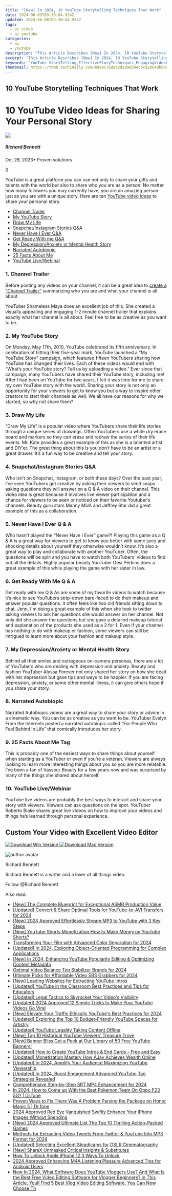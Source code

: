 ```yaml
---
title: "[New] In 2024, 10 YouTube Storytelling Techniques That Work"
date: 2024-06-05T03:30:04.934Z
updated: 2024-06-06T03:30:04.934Z
tags:
  - ai video
  - ai youtube
categories:
  - ai
  - youtube
description: "This Article Describes [New] In 2024, 10 YouTube Storytelling Techniques That Work"
excerpt: "This Article Describes [New] In 2024, 10 YouTube Storytelling Techniques That Work"
keywords: "YouTube StoryTelling,EffectiveStoryTechniques,EngagingVideoContent,VideoNarrativeMethods,StorytellingForYouTube,ImpactfulVideoStrategies,NarrativeVideoTips"
thumbnail: https://thmb.techidaily.com/b89bc76dab2d2da8b94cbca20640b5005a7d287429d61f6d3112ce6c1768b0a9.jpg
---
```


## 10 YouTube Storytelling Techniques That Work

# 10 YouTube Video Ideas for Sharing Your Personal Story

![](https://images.wondershare.com/filmora/article-images/richard-bennett.jpg)

##### Richard Bennett

 Oct 26, 2023• Proven solutions

[0](#commentsBoxSeoTemplate)

YouTube is a great platform you can use not only to share your gifts and talents with the world but also to share who you are as a person. No matter how many followers you may currently have, you are an amazing person just as you are with a unique story. Here are ten [YouTube video ideas](https://tools.techidaily.com/wondershare/filmora/download/) to share your personal story.

* [Channel Trailer](#one)
* [My YouTube Story](#two)
* [Draw My Life](#three)
* [Snapchat/Instagram Stories Q&A](#four)
* [Never Have I Ever Q&A](#five)
* [Get Ready With me Q&A](#six)
* [My Depression/Anxiety or Mental Health Story](#seven)
* [Narrated Autobiopic](#eight)
* [25 Facts About Me](#nine)
* [YouTube Live/Webinar](#ten)

### 1\.  Channel Trailer

Before posting any videos on your channel, it can be a great idea to [create a “Channel Trailer”](https://tools.techidaily.com/wondershare/filmora/download/) summarizing who you are and what your channel is all about.

YouTuber Shameless Maya does an excellent job of this. She created a visually appealing and engaging 1-2 minute channel trailer that explains exactly what her channel is all about. Feel free to be as creative as you want to be.

###  2\.  My YouTube Story

On Monday, May 17th, 2010, YouTube celebrated its fifth anniversary. In celebration of hitting their five-year mark, YouTube launched a “My YouTube Story” campaign, which featured fifteen YouTubers sharing how YouTube has changed their lives. Each of these videos would end with “What’s your YouTube story? Tell us by uploading a video.” Ever since that campaign, many YouTubers have shared their YouTube story, including me! After I had been on YouTube for two years, I felt it was time for me to share my own YouTube story with the world. Sharing your story is not only an opportunity for your viewers to get to know you but a way to inspire other creators to start their channels as well. We all have our reasons for why we started, so why not share them?

### 3\.  Draw My Life

“Draw My Life” is a popular video where YouTubers share their life stories through a unique series of drawings. Often YouTubers use a white dry erase board and markers so they can erase and redraw the series of their life events. Mr. Kate provides a great example of this as she is a talented artist and DIY’er. The great thing about this is you don’t have to be an artist or a great drawer. It’s a fun way to be creative and tell your story.

### 4\.  Snapchat/Instagram Stories Q&A

Who isn’t on Snapchat, Instagram, or both these days? Over the past year, I’ve seen YouTubers get creative by asking their viewers to send snaps asking questions they will answer on a Q & A video on their channel. This video idea is great because it involves live viewer participation and a chance for viewers to be seen or noticed on their favorite Youtuber’s channels. Beauty guru stars Manny MUA and Jeffrey Star did a great example of this as a collaboration.

### 5\.  Never Have I Ever Q & A

Who hasn’t played the “Never Have I Ever” game?! Playing this game as a Q & A is a great way for viewers to get to know you better with some juicy and shocking details about yourself they otherwise wouldn’t know. It’s also a great way to play and collaborate with another YouTuber. Often, the questions will be split and you have to watch both YouTubers’ videos to find out all the details. Highly popular beauty YouTuber Desi Perkins does a great example of this while playing the game with her sister in law.

### 6\.  Get Ready With Me Q & A

Get ready with me Q & As are some of my favorite videos to watch because it’s nice to see YouTubers strip-down bare-faced to do their makeup and answer popular questions. It often feels like two old friends sitting down to chat. Jenn, I'm doing a great example of this when she took to twitter asking viewers to ask her questions she would answer on her channel. Not only did she answer the questions but she gave a detailed makeup tutorial and explanation of the products she used as a 2 for 1\. Even if your channel has nothing to do with makeup or fashion, some viewers can still be intrigued to learn more about your fashion and makeup style.

### 7\.  My Depression/Anxiety or Mental Health Story

Behind all their smiles and outrageous on-camera personas, there are a lot of YouTubers who are dealing with depression and anxiety. Beauty and fashion YouTuber Alyssa Forever not only shared her story on how she dealt with her depression but gave tips and ways to be happier. If you are facing depression, anxiety, or some other mental illness, it can give others hope if you share your story.

### 8\.  Narrated Autobiopic

Narrated Autobiopic videos are a great way to share your story or advice in a cinematic way. You can be as creative as you want to be. YouTuber Evelyn From the Internets posted a narrated autobiopic called “For People Who Feel Behind In Life” that comically introduces her story.

### 9\.  25 Facts About Me Tag

This is probably one of the easiest ways to share things about yourself when starting as a YouTuber or even if you’re a veteran. Viewers are always looking to learn more interesting things about you so you are more relatable. I’ve been a fan of Vasseur Beauty for a few years now and was surprised by many of the things she shared about herself.

### 10\.  YouTube Live/Webinar

YouTube live videos are probably the best ways to interact and share your story with viewers. Viewers can ask questions on the spot. YouTuber Roberto Blake shares great live videos on how to improve your videos and things he’s learned through personal experience.

## Custom Your Video with Excellent Video Editor

[![Download Win Version](https://images.wondershare.com/filmora/guide/download-btn-win.jpg) ](https://tools.techidaily.com/wondershare/filmora/download/) [![Download Mac Version](https://images.wondershare.com/filmora/guide/download-btn-mac.jpg) ](https://tools.techidaily.com/wondershare/filmora/download/)

![author avatar](https://images.wondershare.com/filmora/article-images/richard-bennett.jpg)

Richard Bennett

Richard Bennett is a writer and a lover of all things video.

Follow @Richard Bennett

<span class="atpl-alsoreadstyle">Also read:</span>
<div><ul>
<li><a href="https://facebook-record-videos.techidaily.com/new-the-complete-blueprint-for-exceptional-asmr-production-value/"><u>[New] The Complete Blueprint for Exceptional ASMR Production Value</u></a></li>
<li><a href="https://facebook-record-videos.techidaily.com/updated-convert-and-share-optimal-tools-for-youtube-to-avi-transfers-for-2024/"><u>[Updated] Convert & Share  Optimal Tools for YouTube-to-AVI Transfers for 2024</u></a></li>
<li><a href="https://facebook-record-videos.techidaily.com/new-2024-approved-effortlessly-stream-mp3-to-youtube-with-3-key-steps/"><u>[New] 2024 Approved  Effortlessly Stream  MP3 to YouTube with 3 Key Steps</u></a></li>
<li><a href="https://facebook-record-videos.techidaily.com/new-youtube-shorts-monetization-how-to-make-money-on-youtube-shorts/"><u>[New] YouTube Shorts Monetization  How to Make Money on YouTube Shorts?</u></a></li>
<li><a href="https://facebook-record-videos.techidaily.com/transforming-your-film-with-advanced-color-separation-for-2024/"><u>Transforming Your Film with Advanced Color Separation for 2024</u></a></li>
<li><a href="https://facebook-record-videos.techidaily.com/updated-in-2024-exploring-object-oriented-programming-for-complex-applications/"><u>[Updated] In 2024, Exploring Object-Oriented Programming for Complex Applications</u></a></li>
<li><a href="https://facebook-record-videos.techidaily.com/new-in-2024-enhancing-youtube-popularity-editing-and-optimizing-content-metadata/"><u>[New] In 2024, Enhancing YouTube Popularity  Editing & Optimizing Content Metadata</u></a></li>
<li><a href="https://facebook-record-videos.techidaily.com/optimal-video-balance-top-stabilizer-brands-for-2024/"><u>Optimal Video Balance  Top Stabilizer Brands for 2024</u></a></li>
<li><a href="https://facebook-record-videos.techidaily.com/ultimate-picks-for-affordable-video-sbs-grabbers-for-2024/"><u>Ultimate Picks for Affordable Video SBS Grabbers for 2024</u></a></li>
<li><a href="https://facebook-record-videos.techidaily.com/new-leading-websites-for-extracting-youtube-intros/"><u>[New] Leading Websites for Extracting YouTube Intros</u></a></li>
<li><a href="https://facebook-record-videos.techidaily.com/updated-youtube-in-the-classroom-best-practices-and-tips-for-educators/"><u>[Updated] YouTube in the Classroom  Best Practices and Tips for Educators</u></a></li>
<li><a href="https://facebook-record-videos.techidaily.com/updated-legal-tactics-to-skyrocket-your-videos-visibility/"><u>[Updated] Legal Tactics to Skyrocket Your Video's Visibility</u></a></li>
<li><a href="https://facebook-record-videos.techidaily.com/updated-2024-approved-12-simple-tricks-to-make-your-youtube-videos-go-viral/"><u>[Updated] 2024 Approved  12 Simple Tricks to Make Your YouTube Videos Go Viral</u></a></li>
<li><a href="https://facebook-record-videos.techidaily.com/new-elevate-your-traffic-ethically-youtubes-best-practices-for-2024/"><u>[New] Elevate Your Traffic Ethically  YouTube's Best Practices for 2024</u></a></li>
<li><a href="https://facebook-record-videos.techidaily.com/updated-exploring-the-top-10-budget-friendly-youtube-spaces-for-artistry/"><u>[Updated] Exploring the Top 10 Budget-Friendly YouTube Spaces for Artistry</u></a></li>
<li><a href="https://facebook-record-videos.techidaily.com/updated-youtube-legality-taking-content-offline/"><u>[Updated] YouTube Legality  Taking Content Offline</u></a></li>
<li><a href="https://facebook-record-videos.techidaily.com/new-top-10-historical-youtube-viewers-treasure-trove/"><u>[New] Top 10 Historical YouTube Viewers' Treasure Trove</u></a></li>
<li><a href="https://facebook-record-videos.techidaily.com/new-banner-bliss-get-a-peek-at-our-library-of-50-free-youtube-banners/"><u>[New] Banner Bliss  Get a Peek at Our Library of 50 Free YouTube Banners!</u></a></li>
<li><a href="https://facebook-record-videos.techidaily.com/updated-how-to-create-youtube-intros-and-end-cards-free-and-easy/"><u>[Updated] How to Create YouTube Intros & End Cards - Free and Easy</u></a></li>
<li><a href="https://facebook-record-videos.techidaily.com/updated-monetization-mastery-how-ajay-achieves-wealth-online/"><u>[Updated] Monetization Mastery  How AJay Achieves Wealth Online</u></a></li>
<li><a href="https://facebook-record-videos.techidaily.com/updated-in-2024-amplify-your-audience-maximizing-youtube-viewership/"><u>[Updated] In 2024, Amplify Your Audience  Maximizing YouTube Viewership</u></a></li>
<li><a href="https://facebook-record-videos.techidaily.com/updated-in-2024-boost-engagement-advanced-youtube-tag-strategies-revealed/"><u>[Updated] In 2024, Boost Engagement  Advanced YouTube Tag Strategies Revealed</u></a></li>
<li><a href="https://extra-information.techidaily.com/comprehensive-step-by-step-srt-mp4-enhancement-for-2024/"><u>Comprehensive Step-by-Step SRT MP4 Enhancement for 2024</u></a></li>
<li><a href="https://android-pokemon-go.techidaily.com/in-2024-how-to-come-up-with-the-best-pokemon-team-on-oppo-f23-5g-drfone-by-drfone-virtual-android/"><u>In 2024, How to Come up With the Best Pokemon Team On Oppo F23 5G? | Dr.fone</u></a></li>
<li><a href="https://fix-guide.techidaily.com/proven-ways-to-fix-there-was-a-problem-parsing-the-package-on-honor-magic-5-drfone-by-drfone-fix-android-problems-fix-android-problems/"><u>Proven Ways to Fix There Was A Problem Parsing the Package on Honor Magic 5 | Dr.fone</u></a></li>
<li><a href="https://extra-guidance.techidaily.com/2024-approved-red-eye-vanquished-swiftly-enhance-your-iphone-images-without-spending/"><u>2024 Approved  Red Eye Vanquished  Swiftly Enhance Your iPhone Images Without Spending</u></a></li>
<li><a href="https://digital-screen-recording.techidaily.com/new-2024-approved-ultimate-list-the-top-10-thrilling-action-packed-games/"><u>[New] 2024 Approved  Ultimate List  The Top 10 Thrilling Action-Packed Games</u></a></li>
<li><a href="https://extra-approaches.techidaily.com/methods-for-extracting-video-tweets-from-twitter-and-youtube-into-mp3-format-for-2024/"><u>Methods for Extracting Video Tweets From Twitter & YouTube Into MP3 Format for 2024</u></a></li>
<li><a href="https://extra-skills.techidaily.com/updated-selecting-excellent-steadicams-for-dslr-cinematography/"><u>[Updated] Selecting Excellent Steadicams for DSLR Cinematography</u></a></li>
<li><a href="https://video-screen-grab.techidaily.com/new-sharex-unmasked-critical-insights-and-substitutes/"><u>[New] ShareX Unmasked  Critical Insights & Substitutes</u></a></li>
<li><a href="https://sim-unlock.techidaily.com/how-to-unlock-apple-iphone-12-3-ways-to-unlock-by-drfone-ios/"><u>How To Unlock Apple iPhone 12 3 Ways To Unlock</u></a></li>
<li><a href="https://audio-editing.techidaily.com/2024-approved-enhancing-m4a-listening-pleasure-advanced-tips-for-android-users/"><u>2024 Approved Enhancing M4A Listening Pleasure Advanced Tips for Android Users</u></a></li>
<li><a href="https://ai-video-tools.techidaily.com/new-in-2024-what-software-does-youtube-vloggers-use-and-what-is-the-best-free-video-editing-software-for-vlogger-beginners-in-this-article-youll-find-5-best/"><u>New In 2024, What Software Does YouTube Vloggers Use? And What Is the Best Free Video Editing Software for Vlogger Beginners? In This Article, Youll Find 5 Best Vlog Video Editing Software. You Can Now Choose Th</u></a></li>
</ul></div>

<ins class="adsbygoogle"
      style="display:block"
      data-ad-client="ca-pub-7571918770474297"
      data-ad-slot="8358498916"
      data-ad-format="auto"
      data-full-width-responsive="true"></ins>